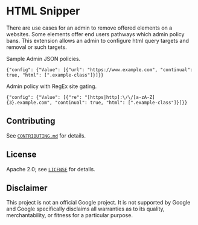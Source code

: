 # HTML Snipper

There are use cases for an admin to remove offered elements on a websites. Some
elements offer end users pathways which admin policy bans. This extension allows
an admin to configure html query targets and removal or such targets.

Sample Admin JSON policies.
```
{"config": {"Value": [{"url": "https://www.example.com", "continual": true, "html": [".example-class"]}]}}
```

Admin policy with RegEx site gating.
```
{"config": {"Value": [{"re": "[https|http]:\/\/[a-zA-Z]{3}.example.com", "continual": true, "html": [".example-class"]}]}}
```



## Contributing

See [`CONTRIBUTING.md`](CONTRIBUTING.md) for details.

## License

Apache 2.0; see [`LICENSE`](LICENSE) for details.

## Disclaimer

This project is not an official Google project. It is not supported by
Google and Google specifically disclaims all warranties as to its quality,
merchantability, or fitness for a particular purpose.
